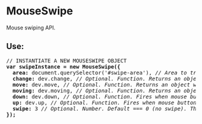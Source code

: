 # MouseSwipe
Mouse swiping API.

<h2>Use:</h2>
<pre>
// INSTANTIATE A NEW MOUSESWIPE OBJECT
<strong>var swipeInstance = new MouseSwipe({</strong>
  <strong>area:</strong> document.querySelector('#swipe-area'), <em>// Area to track as an element.</em>
  <strong>change:</strong> dev.change, <em>// Optional. Function. Returns an object with ms, x, and y as the difference between the mouseup and mousedown events.</em>
  <strong>move:</strong> dev.move, <em>// Optional. Function. Returns an object with ms, x, and y as the ellapsed current datetime ms stamp, x and y coordinates since mousedown.</em>
  <strong>moving:</strong> dev.moving, <em>// Optional. Function. Returns an object with ms, x, and y as the current datetime ms stamp, x and y coordinates.</em>
  <strong>down:</strong> dev.down, <em>// Optional. Function. Fires when mouse button is pressed.</em>
  <strong>up:</strong> dev.up, <em>// Optional. Function. Fires when mouse button is released.</em>
  <strong>swipe:</strong> 3 <em>// Optional. Number. Default === 0 (no swipe). The precision of what is considered a swipe. 1 === 45 degrees, 2 === 22.5 degrees, 3 === 15 degrees, etc. Returns swipe directions as lowercase strings 'left','right','up' or 'down'.</em>
<strong>});</strong>
</pre>
